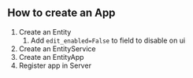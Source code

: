 ## How to create an App

1. Create an Entity
   1. Add `edit_enabled=False` to field to disable on ui 
2. Create an EntityService
3. Create an EntityApp
4. Register app in Server
